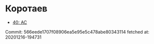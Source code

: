 # Коротаев
- [40: AC](40.md)

Commit: 566eede1707f08906ea5e95e5c478abe80343114
 fetched at: 20201216-194731

